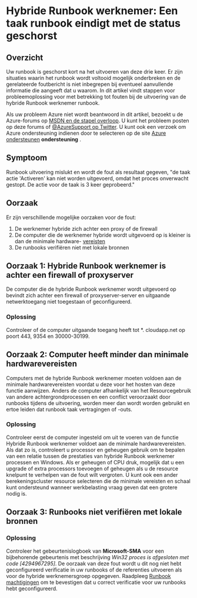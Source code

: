 <properties
   pageTitle="Hybride Runbook werknemer: Een taak runbook eindigt met de status geschorst | Microsoft Azure"
   description="Symptomen oorzaken en oplossingen voor hybride Runbook werknemer taak beë fout."
   services="automation"
   documentationCenter=""
   authors="mgoedtel"
   manager="jwhit"
   editor="tysonn" />
<tags
   ms.service="automation"
   ms.devlang="na"
   ms.topic="article"
   ms.tgt_pltfrm="na"
   ms.workload="infrastructure-services"
   ms.date="08/17/2016"
   ms.author="magoedte" />

# <a name="hybrid-runbook-worker-a-runbook-job-terminates-with-a-status-of-suspended"></a>Hybride Runbook werknemer: Een taak runbook eindigt met de status geschorst

## <a name="summary"></a>Overzicht

Uw runbook is geschorst kort na het uitvoeren van deze drie keer. Er zijn situaties waarin het runbook wordt voltooid mogelijk onderbreken en de gerelateerde foutbericht is niet inbegrepen bij eventueel aanvullende informatie die aangeeft dat u waarom. In dit artikel vindt stappen voor probleemoplossing voor met betrekking tot fouten bij de uitvoering van de hybride Runbook werknemer runbook.

Als uw probleem Azure niet wordt beantwoord in dit artikel, bezoekt u de Azure-forums op [MSDN en de stapel overloop](https://azure.microsoft.com/support/forums/). U kunt het probleem posten op deze forums of [ @AzureSupport op Twitter](https://twitter.com/AzureSupport). U kunt ook een verzoek om Azure ondersteuning indienen door te selecteren op de site [Azure ondersteunen](https://azure.microsoft.com/support/options/) **ondersteuning** .

## <a name="symptom"></a>Symptoom

Runbook uitvoering mislukt en wordt de fout als resultaat gegeven, "de taak actie 'Activeren' kan niet worden uitgevoerd, omdat het proces onverwacht gestopt. De actie voor de taak is 3 keer geprobeerd."


## <a name="cause"></a>Oorzaak

Er zijn verschillende mogelijke oorzaken voor de fout: 

  1. De werknemer hybride zich achter een proxy of de firewall
  2. De computer die de werknemer hybride wordt uitgevoerd op is kleiner is dan de minimale hardware- [vereisten](automation-hybrid-runbook-worker.md#hybrid-runbook-worker-requirements) 
  3. De runbooks verifiëren niet met lokale bronnen


## <a name="cause-1-hybrid-runbook-worker-is-behind-proxy-or-firewall"></a>Oorzaak 1: Hybride Runbook werknemer is achter een firewall of proxyserver

De computer die de hybride Runbook werknemer wordt uitgevoerd op bevindt zich achter een firewall of proxyserver-server en uitgaande netwerktoegang niet toegestaan of geconfigureerd.

### <a name="solution"></a>Oplossing

Controleer of de computer uitgaande toegang heeft tot *. cloudapp.net op poort 443, 9354 en 30000-30199. 

## <a name="cause-2-computer-has-less-than-minimum-hardware-requirements"></a>Oorzaak 2: Computer heeft minder dan minimale hardwarevereisten

Computers met de hybride Runbook werknemer moeten voldoen aan de minimale hardwarevereisten voordat u deze voor het hosten van deze functie aanwijzen. Anders de computer afhankelijk van het Resourcegebruik van andere achtergrondprocessen en een conflict veroorzaakt door runbooks tijdens de uitvoering, worden meer dan wordt worden gebruikt en ertoe leiden dat runbook taak vertragingen of -outs. 

### <a name="solution"></a>Oplossing 

Controleer eerst de computer ingesteld om uit te voeren van de functie Hybride Runbook werknemer voldoet aan de minimale hardwarevereisten.  Als dat zo is, controleert u processor en geheugen gebruik om te bepalen van een relatie tussen de prestaties van hybride Runbook werknemer processen en Windows.  Als er geheugen of CPU druk, mogelijk dat u een upgrade of extra processors toevoegen of geheugen als u de resource knelpunt te verhelpen van de fout wilt vergroten. U kunt ook een ander berekeningscluster resource selecteren die de minimale vereisten en schaal kunt ondersteund wanneer werkbelasting vraag geven dat een grotere nodig is.         

## <a name="cause-3-runbooks-cannot-authenticate-with-local-resources"></a>Oorzaak 3: Runbooks niet verifiëren met lokale bronnen

### <a name="solution"></a>Oplossing

Controleer het gebeurtenislogboek van **Microsoft-SMA** voor een bijbehorende gebeurtenis met beschrijving *Win32 proces is afgesloten met code [4294967295]*.  De oorzaak van deze fout wordt u dit nog niet hebt geconfigureerd verificatie in uw runbooks of de referenties uitvoeren als voor de hybride werknemersgroep opgegeven.  Raadpleeg [Runbook machtigingen](automation-hybrid-runbook-worker.md#runbook-permissions) om te bevestigen dat u correct verificatie voor uw runbooks hebt geconfigureerd.  


 

